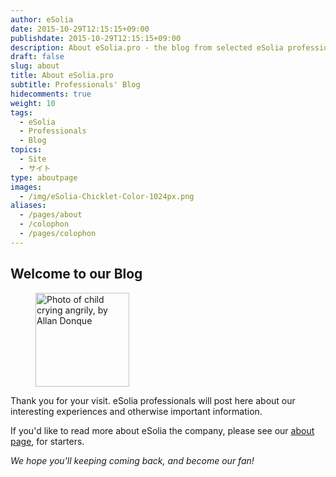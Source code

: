 ```yaml
---
author: eSolia
date: 2015-10-29T12:15:15+09:00
publishdate: 2015-10-29T12:15:15+09:00
description: About eSolia.pro - the blog from selected eSolia professionals.
draft: false
slug: about
title: About eSolia.pro
subtitle: Professionals' Blog
hidecomments: true
weight: 10
tags:
  - eSolia
  - Professionals
  - Blog
topics:
  - Site
  - サイト
type: aboutpage
images:
  - /img/eSolia-Chicklet-Color-1024px.png
aliases:
  - /pages/about
  - /colophon
  - /pages/colophon
---
```


## Welcome to our Blog

<figure class="image-container">
<img class="materialboxed right responsive-img" width="150" data-caption="The Cry of Anger by Allan Donque" alt="Photo of child crying angrily, by Allan Donque" src="/img/eSolia-Chicklet-Color.svg">
</figure>

Thank you for your visit. eSolia professionals will post here about our interesting experiences and otherwise important information.

If you'd like to read more about eSolia the company, please see our [about page](http://esolia.com/about), for starters.

_We hope you'll keeping coming back, and become our fan!_
